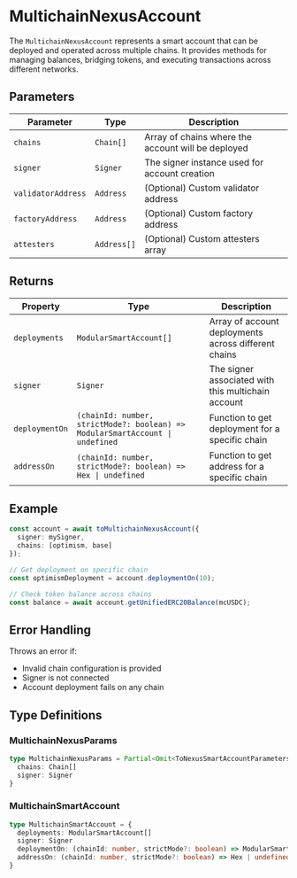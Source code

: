 # MultichainNexusAccount

The `MultichainNexusAccount` represents a smart account that can be deployed and operated across multiple chains. It provides methods for managing balances, bridging tokens, and executing transactions across different networks.

## Parameters

| Parameter | Type | Description |
|-----------|------|-------------|
| `chains` | `Chain[]` | Array of chains where the account will be deployed |
| `signer` | `Signer` | The signer instance used for account creation |
| `validatorAddress` | `Address` | (Optional) Custom validator address |
| `factoryAddress` | `Address` | (Optional) Custom factory address |
| `attesters` | `Address[]` | (Optional) Custom attesters array |

## Returns

| Property | Type | Description |
|----------|------|-------------|
| `deployments` | `ModularSmartAccount[]` | Array of account deployments across different chains |
| `signer` | `Signer` | The signer associated with this multichain account |
| `deploymentOn` | `(chainId: number, strictMode?: boolean) => ModularSmartAccount \| undefined` | Function to get deployment for a specific chain |
| `addressOn` | `(chainId: number, strictMode?: boolean) => Hex \| undefined` | Function to get address for a specific chain |

## Example

```typescript
const account = await toMultichainNexusAccount({
  signer: mySigner,
  chains: [optimism, base]
});

// Get deployment on specific chain
const optimismDeployment = account.deploymentOn(10);

// Check token balance across chains
const balance = await account.getUnifiedERC20Balance(mcUSDC);

```

## Error Handling

Throws an error if:
- Invalid chain configuration is provided
- Signer is not connected
- Account deployment fails on any chain

## Type Definitions

### MultichainNexusParams
```typescript
type MultichainNexusParams = Partial<Omit<ToNexusSmartAccountParameters, "signer">> & {
  chains: Chain[]
  signer: Signer
}
```

### MultichainSmartAccount
```typescript
type MultichainSmartAccount = {
  deployments: ModularSmartAccount[]
  signer: Signer
  deploymentOn: (chainId: number, strictMode?: boolean) => ModularSmartAccount | undefined
  addressOn: (chainId: number, strictMode?: boolean) => Hex | undefined
}
``` 